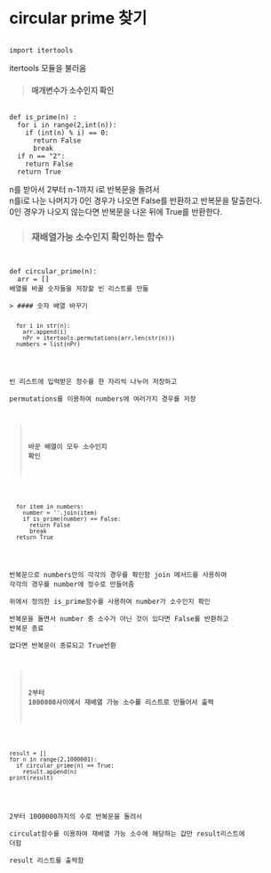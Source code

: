 # circular prime 찾기
<pre><code>
import itertools
</code></pre> 
itertools 모듈을 불러옴 

> #### 매개변수가 소수인지 확인
<pre><code>
def is_prime(n) :
  for i in range(2,int(n)):
    if (int(n) % i) == 0:
      return False
      break
  if n == "2":
    return False
  return True
</code></pre> 
n를 받아서 2부터 n-1까지 i로 반복문을 돌려서   
n를i로 나눈 나머지가 0인 경우가 나오면 False를 반환하고 반복문을 탈출한다.   
0인 경우가 나오지 않는다면 반복문을 나온 뒤에 True를 반환한다.

> ### 재배열가능 소수인지 확인하는 함수
<pre><code>

def circular_prime(n):
  arr = [] 
배열를 바꿀 숫자들을 저장할 빈 리스트를 만듦   

> #### 숫자 배열 바꾸기
<pre><code>
  for i in str(n):
    arr.append(i)
    nPr = itertools.permutations(arr,len(str(n)))
  numbers = list(nPr)
</code></pre> 
빈 리스트에 입력받은 정수를 한 자리씩 나누어 저장하고   
permutations를 이용하여 numbers에 여러가지 경우를 저장

> #### 바꾼 배열이 모두 소수인지 확인
<pre><code>
  for item in numbers:
    number = ''.join(item)
    if is_prime(number) == False:
      return False
      break
  return True
</code></pre> 
반복문으로 numbers안의 각각의 경우를 확인함
join 메서드를 사용하여 각각의 경우를 number에 정수로 만들어줌   
위에서 정의한 is_prime함수를 사용하여 number가 소수인지 확인   
반복문을 돌면서 number 중 소수가 아닌 것이 있다면 False를 반환하고 반복문 종료   
없다면 반복문이 종류되고 True반환   
 
> #### 2부터 1000000사이에서 재배열 가능 소수를 리스트로 만들어서 출력
<pre><code>
result = []
for n in range(2,1000001):
  if circular_prime(n) == True:
    result.append(n)
print(result)
</code></pre> 
2부터 1000000까지의 수로 반복문을 돌려서   
circulat함수를 이용하여 재배열 가능 소수에 해당하는 값만 result리스트에 더함   
result 리스트를 출력함
</code></pre>
